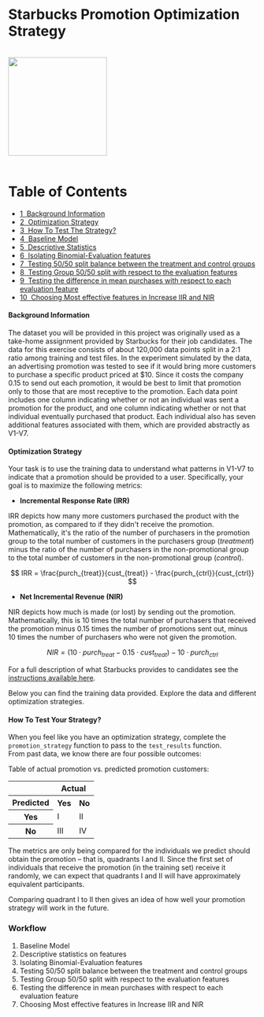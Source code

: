 
# Starbucks Promotion Optimization Strategy
<br>

<img src="https://opj.ca/wp-content/uploads/2018/02/New-Starbucks-Logo-1200x969.jpg" width="200" height="200">
<br>
<br>
 <h1>Table of Contents<span class="tocSkip"></span></h1>
<div class="toc"><ul class="toc-item"><li><span><a href="#Background-Information" data-toc-modified-id="Background-Information-1"><span class="toc-item-num">1&nbsp;&nbsp;</span>Background Information</a></span></li><li><span><a href="#Optimization-Strategy" data-toc-modified-id="Optimization-Strategy-2"><span class="toc-item-num">2&nbsp;&nbsp;</span>Optimization Strategy</a></span></li><li><span><a href="#How-To-Test-The-Strategy?" data-toc-modified-id="How-To-Test-The-Strategy?-3"><span class="toc-item-num">3&nbsp;&nbsp;</span>How To Test The Strategy?</a></span></li><li><span><a href="#Baseline-Model" data-toc-modified-id="Baseline-Model-4"><span class="toc-item-num">4&nbsp;&nbsp;</span>Baseline Model</a></span></li><li><span><a href="#Descriptive-Statistics" data-toc-modified-id="Descriptive-Statistics-5"><span class="toc-item-num">5&nbsp;&nbsp;</span>Descriptive Statistics</a></span></li><li><span><a href="#Isolating-Binomial-Evaluation-features" data-toc-modified-id="Isolating-Binomial-Evaluation-features-6"><span class="toc-item-num">6&nbsp;&nbsp;</span>Isolating Binomial-Evaluation features</a></span></li><li><span><a href="#Testing-50/50-split-balance-between-the-treatment-and-control-groups" data-toc-modified-id="Testing-50/50-split-balance-between-the-treatment-and-control-groups-7"><span class="toc-item-num">7&nbsp;&nbsp;</span>Testing 50/50 split balance between the treatment and control groups</a></span></li><li><span><a href="#Testing-Group-50/50-split-with-respect-to-the-evaluation-features" data-toc-modified-id="Testing-Group-50/50-split-with-respect-to-the-evaluation-features-8"><span class="toc-item-num">8&nbsp;&nbsp;</span>Testing Group 50/50 split with respect to the evaluation features</a></span></li><li><span><a href="#Testing-the-difference-in-mean-purchases-with-respect-to-each-evaluation-feature" data-toc-modified-id="Testing-the-difference-in-mean-purchases-with-respect-to-each-evaluation-feature-9"><span class="toc-item-num">9&nbsp;&nbsp;</span>Testing the difference in mean purchases with respect to each evaluation feature</a></span></li><li><span><a href="#Choosing-Most-effective-features-in-Increase-IIR-and-NIR" data-toc-modified-id="Choosing-Most-effective-features-in-Increase-IIR-and-NIR-10"><span class="toc-item-num">10&nbsp;&nbsp;</span>Choosing Most effective features in Increase IIR and NIR</a></span></li></ul></div>

#### Background Information

The dataset you will be provided in this project was originally used as a take-home assignment provided by Starbucks for their job candidates. The data for this exercise consists of about 120,000 data points split in a 2:1 ratio among training and test files. In the experiment simulated by the data, an advertising promotion was tested to see if it would bring more customers to purchase a specific product priced at $10. Since it costs the company 0.15 to send out each promotion, it would be best to limit that promotion only to those that are most receptive to the promotion. Each data point includes one column indicating whether or not an individual was sent a promotion for the product, and one column indicating whether or not that individual eventually purchased that product. Each individual also has seven additional features associated with them, which are provided abstractly as V1-V7.

#### Optimization Strategy

Your task is to use the training data to understand what patterns in V1-V7 to indicate that a promotion should be provided to a user. Specifically, your goal is to maximize the following metrics:

* **Incremental Response Rate (IRR)** 

IRR depicts how many more customers purchased the product with the promotion, as compared to if they didn't receive the promotion. Mathematically, it's the ratio of the number of purchasers in the promotion group to the total number of customers in the purchasers group (_treatment_) minus the ratio of the number of purchasers in the non-promotional group to the total number of customers in the non-promotional group (_control_).

$$ IRR = \frac{purch_{treat}}{cust_{treat}} - \frac{purch_{ctrl}}{cust_{ctrl}} $$


* **Net Incremental Revenue (NIR)**

NIR depicts how much is made (or lost) by sending out the promotion. Mathematically, this is 10 times the total number of purchasers that received the promotion minus 0.15 times the number of promotions sent out, minus 10 times the number of purchasers who were not given the promotion.

$$ NIR = (10\cdot purch_{treat} - 0.15 \cdot cust_{treat}) - 10 \cdot purch_{ctrl}$$

For a full description of what Starbucks provides to candidates see the [instructions available here](https://drive.google.com/open?id=18klca9Sef1Rs6q8DW4l7o349r8B70qXM).

Below you can find the training data provided.  Explore the data and different optimization strategies.

#### How To Test Your Strategy?

When you feel like you have an optimization strategy, complete the `promotion_strategy` function to pass to the `test_results` function.  
From past data, we know there are four possible outcomes:

Table of actual promotion vs. predicted promotion customers:  

<table>
<tr><th></th><th colspan = '2'>Actual</th></tr>
<tr><th>Predicted</th><th>Yes</th><th>No</th></tr>
<tr><th>Yes</th><td>I</td><td>II</td></tr>
<tr><th>No</th><td>III</td><td>IV</td></tr>
</table>

The metrics are only being compared for the individuals we predict should obtain the promotion – that is, quadrants I and II.  Since the first set of individuals that receive the promotion (in the training set) receive it randomly, we can expect that quadrants I and II will have approximately equivalent participants.  

Comparing quadrant I to II then gives an idea of how well your promotion strategy will work in the future.

### Workflow
1. Baseline Model
2. Descriptive statistics on features
3. Isolating Binomial-Evaluation features
4. Testing 50/50 split balance between the treatment and control groups
5. Testing Group 50/50 split with respect to the evaluation features
6. Testing the difference in mean purchases with respect to each evaluation feature
7. Choosing Most effective features in Increase IIR and NIR
